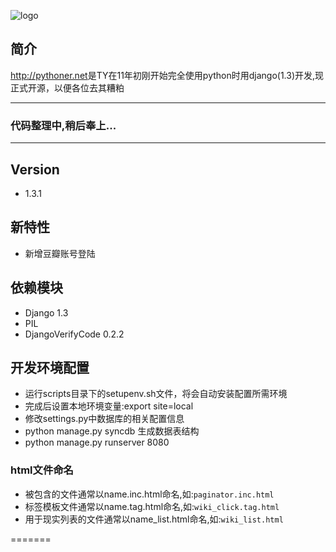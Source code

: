 ![logo](http://pythoner.net/static/images/logo.png)

简介
---
<http://pythoner.net>是TY在11年初刚开始完全使用python时用django(1.3)开发,现正式开源，以便各位去其糟粕

----
### 代码整理中,稍后奉上...
----

Version
-------
+ 1.3.1

新特性
-----
+ 新增豆瓣账号登陆

依赖模块
-------
+ Django 1.3
+ PIL
+ DjangoVerifyCode  0.2.2

开发环境配置
------------
+ 运行scripts目录下的setupenv.sh文件，将会自动安装配置所需环境
+ 完成后设置本地环境变量:export site=local
+ 修改settings.py中数据库的相关配置信息
+ python manage.py syncdb 生成数据表结构
+ python manage.py runserver 8080

### html文件命名
+ 被包含的文件通常以name.inc.html命名,如:``` paginator.inc.html ```
+ 标签模板文件通常以name.tag.html命名,如:``` wiki_click.tag.html ```
+ 用于现实列表的文件通常以name_list.html命名,如:``` wiki_list.html ```

=======

